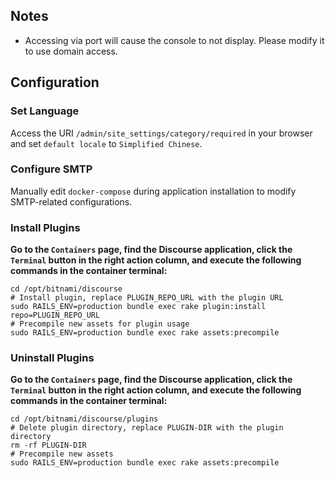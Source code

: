 ## Notes
- Accessing via port will cause the console to not display. Please modify it to use domain access.

## Configuration

### Set Language
Access the URI `/admin/site_settings/category/required` in your browser and set `default locale` to `Simplified Chinese`.

### Configure SMTP
Manually edit `docker-compose` during application installation to modify SMTP-related configurations.

### Install Plugins
**Go to the `Containers` page, find the Discourse application, click the `Terminal` button in the right action column, and execute the following commands in the container terminal:**
```shell
cd /opt/bitnami/discourse
# Install plugin, replace PLUGIN_REPO_URL with the plugin URL
sudo RAILS_ENV=production bundle exec rake plugin:install repo=PLUGIN_REPO_URL
# Precompile new assets for plugin usage
sudo RAILS_ENV=production bundle exec rake assets:precompile
```

### Uninstall Plugins
**Go to the `Containers` page, find the Discourse application, click the `Terminal` button in the right action column, and execute the following commands in the container terminal:**
```shell
cd /opt/bitnami/discourse/plugins
# Delete plugin directory, replace PLUGIN-DIR with the plugin directory
rm -rf PLUGIN-DIR
# Precompile new assets
sudo RAILS_ENV=production bundle exec rake assets:precompile
```